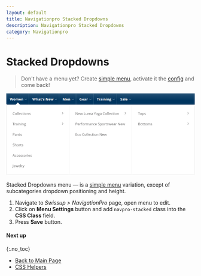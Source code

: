```yaml
---
layout: default
title: Navigationpro Stacked Dropdowns
description: Navigationpro Stacked Dropdowns
category: Navigationpro
---
```


# Stacked Dropdowns

> Don't have a menu yet? Create [simple menu][simple-menu], activate it the
> [config][config] and come back!

![Stacked Dropdowns](/images/m2/navigationpro/use-cases/stacked-dropdowns.png)

Stacked Dropdowns menu — is a [simple menu][simple-menu] variation, except of subcategories
dropdown positioning and height.

 1. Navigate to _Swissup > NavigationPro_ page, open menu to edit.
 2. Click on **Menu Settings** button and add `navpro-stacked` class into the
    **CSS Class** field.
 3. Press **Save** button.

#### Next up
{:.no_toc}

 -  [Back to Main Page](/m2/extensions/navigationpro/)
 -  [CSS Helpers][css-helpers]

[simple-menu]: /m2/extensions/navigationpro/use-cases/simple-menu/ "Simple Menu"
[css-helpers]: /m2/extensions/navigationpro/customization/css-helpers/ "CSS Helpers"
[simple-menu]: /m2/extensions/navigationpro/use-cases/simple-menu/ "Simple Menu"
[config]: /m2/extensions/navigationpro/configuration/ "Configuration"
